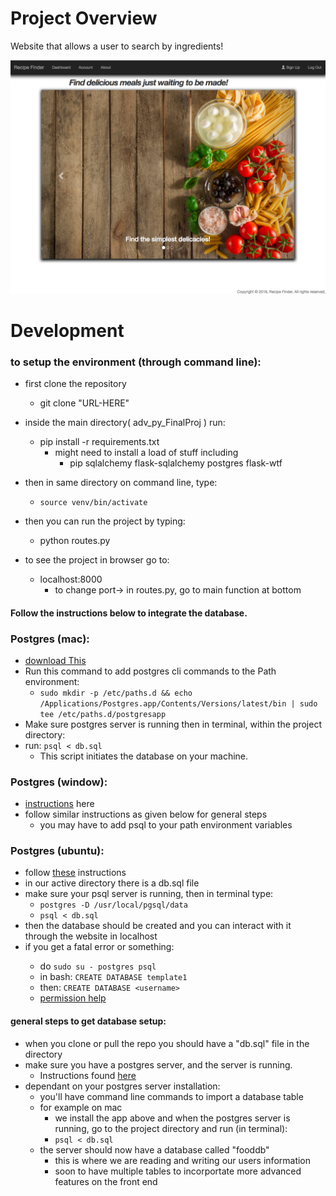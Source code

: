 # Project Overview
  Website that allows a user to search by ingredients!

  ![alt tag](static/img/homepage.png)

# Development

### to setup the environment (through command line):
  - first clone the repository
    - git clone "URL-HERE"
  - inside the main directory( adv_py_FinalProj ) run:
    - pip install -r requirements.txt
      - might need to install a load of stuff including
        - pip sqlalchemy flask-sqlalchemy postgres flask-wtf
  - then in same directory on command line, type:
    - `source venv/bin/activate`
  - then you can run the project by typing:
    - python routes.py

  - to see the project in browser go to:
    - localhost:8000
      - to change port-> in routes.py, go to main function at bottom

####  Follow the instructions below to integrate the database.

### Postgres (mac):
  - [download This](https://postgresapp.com/documentation/all-versions.html)
  - Run this command to add postgres cli commands to the Path environment:
    - `sudo mkdir -p /etc/paths.d && echo /Applications/Postgres.app/Contents/Versions/latest/bin | sudo tee /etc/paths.d/postgresapp`
  - Make sure postgres server is running then in terminal, within the project directory:
  - run: `psql < db.sql`
    - This script initiates the database on your machine.

### Postgres (window):
  - [instructions](https://www.postgresql.org/download/windows/) here
  - follow similar instructions as given below for general steps
    - you may have to add psql to your path environment variables

### Postgres (ubuntu):
  - follow [these](https://www.postgresql.org/download/linux/ubuntu/) instructions
  - in our active directory there is a db.sql file
  - make sure your psql server is running, then in terminal type:
    - `postgres -D /usr/local/pgsql/data`
    - `psql < db.sql`
  - then the database should be created and you can interact with it through the website in localhost
  - if you get a <username> fatal error or something:
    - do `sudo su - postgres psql`
    - in bash: `CREATE DATABASE template1`
    - then: `CREATE DATABASE <username>`
    - [permission help](https://dba.stackexchange.com/questions/33285/granting-a-user-account-permission-to-create-databases-in-postgresql)


#### general steps to get database setup:
  - when you clone or pull the repo you should have a "db.sql" file in the directory
  - make sure you have a postgres server, and the server is running.
    - Instructions found [here](https://www.postgresql.org/download/)
  - dependant on your postgres server installation:
    - you'll have command line commands to import a database table
    - for example on mac
      - we install the app above and when the postgres server is running,
        go to the project directory and run (in terminal):
      - `psql < db.sql`
    - the server should now have a database called "fooddb"
      - this is where we are reading and writing our users information
      - soon to have multiple tables to incorportate more advanced
       features on the front end
